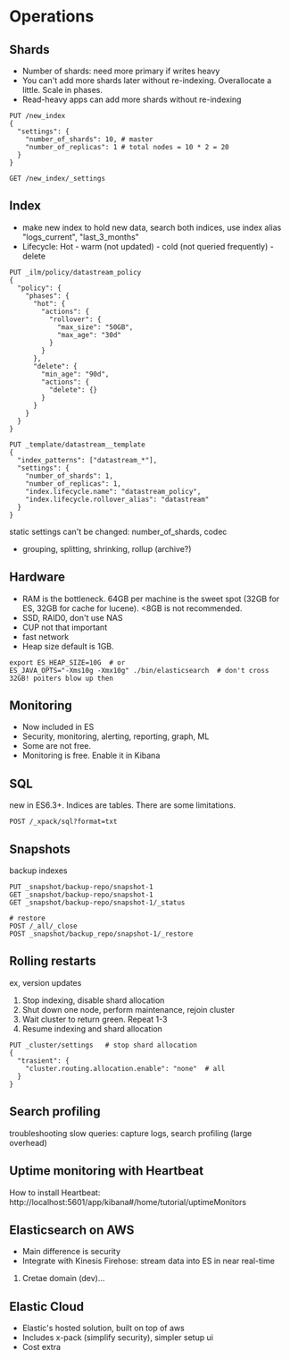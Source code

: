 # Operations

## Shards
- Number of shards: need more primary if writes heavy
- You can't add more shards later without re-indexing. Overallocate a little. Scale in phases.
- Read-heavy apps can add more shards without re-indexing
```shell script
PUT /new_index
{
  "settings": {
    "number_of_shards": 10, # master
    "number_of_replicas": 1 # total nodes = 10 * 2 = 20
  }
}

GET /new_index/_settings
```

## Index
- make new index to hold new data, search both indices, use index alias "logs_current", "last_3_months"
- Lifecycle: Hot - warm (not updated) - cold (not queried frequently) - delete
```shell script
PUT _ilm/policy/datastream_policy
{
  "policy": {
    "phases": {
      "hot": {
        "actions": {
          "rollover": {
            "max_size": "50GB",
            "max_age": "30d"
          }         
        } 
      },
      "delete": {
        "min_age": "90d",
        "actions": {
          "delete": {}
        }
      }   
    }
  }
}

PUT _template/datastream__template
{
  "index_patterns": ["datastream_*"],
  "settings": {
    "number_of_shards": 1,
    "number_of_replicas": 1,
    "index.lifecycle.name": "datastream_policy",
    "index.lifecycle.rollover_alias": "datastream"
  }
}
```
static settings can't be changed: number_of_shards, codec
- grouping, splitting, shrinking, rollup (archive?)


## Hardware
- RAM is the bottleneck.
64GB per machine is the sweet spot (32GB for ES, 32GB for cache for lucene). <8GB is not recommended.
- SSD, RAID0, don't use NAS
- CUP not that important
- fast network
- Heap size default is 1GB. 
```shell script
export ES_HEAP_SIZE=10G  # or
ES_JAVA_OPTS="-Xms10g -Xmx10g" ./bin/elasticsearch  # don't cross 32GB! poiters blow up then
```

## Monitoring
- Now included in ES
- Security, monitoring, alerting, reporting, graph, ML
- Some are not free. 
- Monitoring is free. Enable it in Kibana

## SQL
new in ES6.3+. Indices are tables. There are some limitations.
```shell script
POST /_xpack/sql?format=txt
```

## Snapshots
backup indexes
```shell script
PUT _snapshot/backup-repo/snapshot-1
GET _snapshot/backup-repo/snapshot-1
GET _snapshot/backup-repo/snapshot-1/_status

# restore
POST /_all/_close
POST _snapshot/backup_repo/snapshot-1/_restore
```

## Rolling restarts
ex, version updates
1. Stop indexing, disable shard allocation
2. Shut down one node, perform maintenance, rejoin cluster
3. Wait cluster to return green. Repeat 1-3
4. Resume indexing and shard allocation
```shell script
PUT _cluster/settings   # stop shard allocation
{
  "trasient": {
    "cluster.routing.allocation.enable": "none"  # all
  }
}
```

## Search profiling
troubleshooting slow queries: capture logs, search profiling (large overhead)

## Uptime monitoring with Heartbeat
How to install Heartbeat: http://localhost:5601/app/kibana#/home/tutorial/uptimeMonitors

## Elasticsearch on AWS
- Main difference is security
- Integrate with Kinesis Firehose: stream data into ES in near real-time

1. Cretae domain (dev)...

## Elastic Cloud
- Elastic's hosted solution, built on top of aws
- Includes x-pack (simplify security), simpler setup ui
- Cost extra
